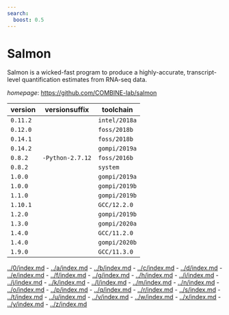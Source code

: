 ```yaml
---
search:
  boost: 0.5
---
```

# Salmon

Salmon is a wicked-fast program to produce a highly-accurate,  transcript-level quantification estimates from RNA-seq data.

*homepage*: <https://github.com/COMBINE-lab/salmon>

version | versionsuffix | toolchain
--------|---------------|----------
``0.11.2`` |  | ``intel/2018a``
``0.12.0`` |  | ``foss/2018b``
``0.14.1`` |  | ``foss/2018b``
``0.14.2`` |  | ``gompi/2019a``
``0.8.2`` | ``-Python-2.7.12`` | ``foss/2016b``
``0.8.2`` |  | ``system``
``1.0.0`` |  | ``gompi/2019a``
``1.0.0`` |  | ``gompi/2019b``
``1.1.0`` |  | ``gompi/2019b``
``1.10.1`` |  | ``GCC/12.2.0``
``1.2.0`` |  | ``gompi/2019b``
``1.3.0`` |  | ``gompi/2020a``
``1.4.0`` |  | ``GCC/11.2.0``
``1.4.0`` |  | ``gompi/2020b``
``1.9.0`` |  | ``GCC/11.3.0``

[../0/index.md](0) - [../a/index.md](a) - [../b/index.md](b) - [../c/index.md](c) - [../d/index.md](d) - [../e/index.md](e) - [../f/index.md](f) - [../g/index.md](g) - [../h/index.md](h) - [../i/index.md](i) - [../j/index.md](j) - [../k/index.md](k) - [../l/index.md](l) - [../m/index.md](m) - [../n/index.md](n) - [../o/index.md](o) - [../p/index.md](p) - [../q/index.md](q) - [../r/index.md](r) - [../s/index.md](s) - [../t/index.md](t) - [../u/index.md](u) - [../v/index.md](v) - [../w/index.md](w) - [../x/index.md](x) - [../y/index.md](y) - [../z/index.md](z)

